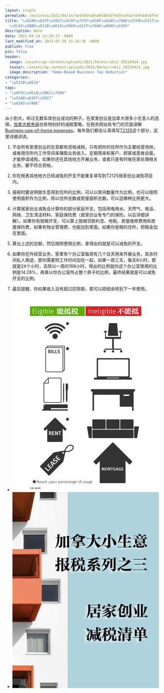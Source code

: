 ```yaml
---
layout: single
permalink: /business/2021/04/14/%e5%8a%a0%e6%8b%bf%e5%a4%a7%e5%b0%8f%e7%94%9f%e6%84%8f%e6%8a%a5%e7%a8%8e%e7%b3%bb%e5%88%97%e4%b9%8b%e4%b8%89%ef%bc%9a%e5%b1%85%e5%ae%b6%e5%88%9b%e4%b8%9a%e7%9a%84%e5%87%8f%e7%a8%8e%e6%b8%85%e5%8d%95/
title: "\u52A0\u62FF\u5927\u5C0F\u751F\u610F\u62A5\u7A0E\u7CFB\u5217\u4E4B\u4E09\uFF1A\
  \u5C45\u5BB6\u521B\u4E1A\u7684\u51CF\u7A0E\u6E05\u5355"
description: None
date: 2021-04-14 23:29:23 -0000
last_modified_at: 2022-07-29 21:16:36 -0000
publish: true
pin: false
header:
  image: /assets/wp-content/uploads/2021/04/microbiz_20210414.jpg
  teaser: /assets/wp-content/uploads/2021/04/microbiz_20210414.jpg
  image_description: "Home-Based Business Tax Deduction"
categories:
- "\u521B\u4E1A"
tags:
- "\u4F01\u4E1A\u7BA1\u7406"
- "\u52A0\u62FF\u5927"
- "\u62A5\u7A0E"
---
```

从小到大，听过无数车库创业成功的例子。在家里创业是加拿大很多小生意人的选择，[加拿大税务局](https://www.canada.ca/en/services/taxes.html)也有特别好的减税策略，在税务网站有专门的页面讲解[Business–use–of–home expenses](https://www.canada.ca/en/revenue-agency/services/tax/businesses/topics/daycare-your-home/deducting-your-business-expenses/business-use-home-expenses.html)，每年我们都会认真填写[T2125](https://www.canada.ca/en/revenue-agency/services/forms-publications/forms/t2125.html)这个部分，这里详细讲讲。

  1. 不会所有家里创业的生意都有资格减税，只有把你的住所作为主要经营场地，或者用住所内工作空间来赚取业务收入，定期用来和客户、顾客或患者会面，才能申请减免。如果你还在其他地方开展业务，或者只是有时候在家处理相关业务，都不符合资格。

  2. 你在税表其他地方已经减免的开支不能重复填写到T2125居家创业减免项目内。
  3. 报税时要说明做生意用到住所的比例，可以以房间数量作为比例，也可以按照使用面积作为比例，除以住所总数或房屋面积总数。可以选哪种比例更大。
  4. 计算居家创业减免会计算你的部分家庭开支，包括用电用水、天然气、电话、网络、卫生清洁材料、家庭保险费（居家创业有专门的保险，以后详细讲解）。如果你有按揭开支，可以算上按揭贷款利息、地税、房屋维修费用和房屋保险费，如果有物业管理费，也能加到里面。如果你是租的住所，把租金加在里面。
  5. 算出上述的总额，然后按照使用比例，拿得出的就是可以减免的开支。
  6. 如果你在外经营业务，家里有个办公室每周有几个白天用来开展业务，其余时间私人用途，那你需要把工作时间加在一起，如果一周三天，每天8小时，那就是24个小时，去除以一周的168小时，得出的比例就你这个办公室使用的比例是14.28%，再乘以你办公室所占整个房子的比例，最终结果就是可以减免开支的比例。
  7. 最后提醒，你如果收入没有超过扣除额，那可以把结余转到下一年使用。

* ![](/assets/wp-content/uploads/2021/04/0210414-1-770x1024.jpg)
* ![Home-Based Business Tax Deduction](/assets/wp-content/uploads/2021/04/microbiz_20210414-767x1024.jpg)
